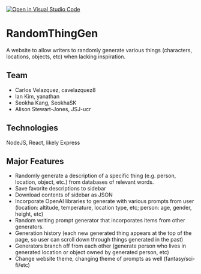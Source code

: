 [![Open in Visual Studio Code](https://classroom.github.com/assets/open-in-vscode-718a45dd9cf7e7f842a935f5ebbe5719a5e09af4491e668f4dbf3b35d5cca122.svg)](https://classroom.github.com/online_ide?assignment_repo_id=11509573&assignment_repo_type=AssignmentRepo)
# RandomThingGen
A website to allow writers to randomly generate various things (characters, locations, objects, etc) when lacking inspiration.

## Team
- Carlos Velazquez, cavelazquez8
- Ian Kim, yanathan
- Seokha Kang, SeokhaSK
- Alison Stewart-Jones, JSJ-ucr

## Technologies
NodeJS, React, likely Express

## Major Features
- Randomly generate a description of a specific thing (e.g. person, location, object, etc.) from databases of relevant words.
- Save favorite descriptions to sidebar
- Download contents of sidebar as JSON
- Incorporate OpenAI libraries to generate with various prompts from user (location: altitude, temperature, location type, etc; person: age, gender, height, etc)
- Random writing prompt generator that incorporates items from other generators.
- Generation history (each new generated thing appears at the top of the page, so user can scroll down through things generated in the past)
- Generators branch off from each other (generate person who lives in generated location or object owned by generated person, etc)
- Change website theme, changing theme of prompts as well (fantasy/sci-fi/etc)
